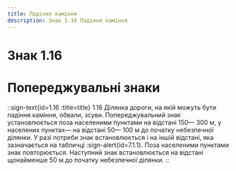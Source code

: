 ```yaml
---
title: Падіння каміння
description: Знак 1.16 Падіння каміння
---
```

# Знак 1.16
# Попереджувальні знаки
::sign-text{id=1.16 :title=title}
1.16 Ділянка дороги, на якій можуть бути падіння каміння, обвали, зсуви.
Попереджувальний знак установлюється поза населеними пунктами на відстані 150— 300 м, у населених пунктах— на відстані 50— 100 м до початку небезпечної ділянки. У разі потреби знак встановлюється і на іншій відстані, яка зазначається на табличці :sign-alert{id=7.1.1}.
Поза населеними пунктами знак повторюється. Наступний знак встановлюється на відстані щонайменше 50 м до початку небезпечної ділянки.
::